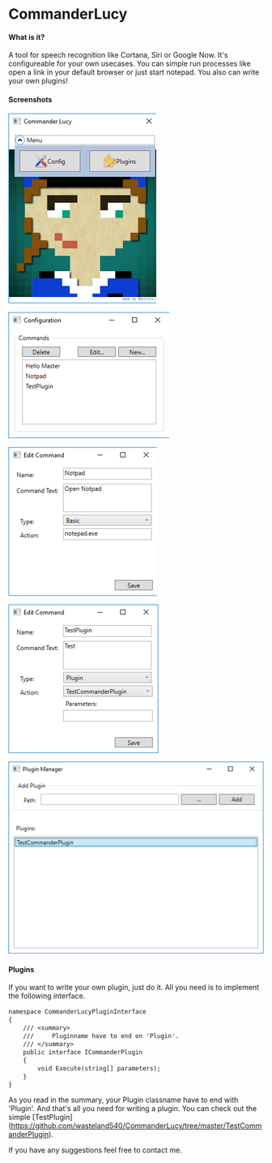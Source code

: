 # CommanderLucy

#### What is it?
A tool for speech recognition like Cortana, Siri or Google Now.
It's configureable for your own usecases. You can simple run processes like open a link in your default browser or just start notepad.
You also can write your own plugins!

#### Screenshots

![Main Window](https://github.com/wasteland540/CommanderLucy/blob/master/MainWindow.png) 

![Config Manager](https://github.com/wasteland540/CommanderLucy/blob/master/ConfigManager.png) 

![Basic Command](https://github.com/wasteland540/CommanderLucy/blob/master/BasicCommand.png) 

![Plugin Command](https://github.com/wasteland540/CommanderLucy/blob/master/PluginCommand.png) 

![Plugin Manager](https://github.com/wasteland540/CommanderLucy/blob/master/PluginManager.png) 

#### Plugins
If you want to write your own plugin, just do it. All you need is to implement the following interface.
```
namespace CommanderLucyPluginInterface
{
    /// <summary>
    ///     Pluginname have to end on 'Plugin'.
    /// </summary>
    public interface ICommanderPlugin
    {
        void Execute(string[] parameters);
    }
}
```
As you read in the summary, your Plugin classname have to end with 'Plugin'. And that's all you need for writing a plugin.
You can check out the simple [TestPlugin] (https://github.com/wasteland540/CommanderLucy/tree/master/TestCommanderPlugin).

If you have any suggestions feel free to contact me.
